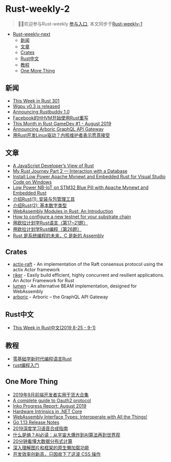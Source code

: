 # Rust-weekly-2

> 🎉🎉欢迎参与Rust-weekly [参与入口](https://github.com/rustlang-cn/rustlang-cn/blob/master/docs/weekly/Rust-weekly-next.md), 本文同步于[Rust-weekly-1](https://rustlang-cn.org/weekly/dir/Rust-weekly-2.html)

- [Rust-weekly-next](#rust-weekly-2)
  - [新闻](#%e6%96%b0%e9%97%bb)
  - [文章](#%e6%96%87%e7%ab%a0)
  - [Crates](#crates)
  - [Rust中文](#rust中文)
  - [教程](#教程)
  - [One More Thing](#one-more-thing)

## 新闻

- [This Week in Rust 301](https://this-week-in-rust.org/blog/2019/08/27/this-week-in-rust-301/)
- [Wgpu v0.3 is released](https://users.rust-lang.org/t/wgpu-v0-3-is-released/31682/1)
- [Announcing Rustbuddy 1.0](https://users.rust-lang.org/t/announcing-rustbuddy-1-0-a-coding-assistant/31510)
- [Facebook的HHVM开始使用Rust重写](https://www.linuxidc.com/Linux/2019-08/160417.htm)
- [This Month in Rust GameDev #1 - August 2019](https://rust-gamedev.github.io/2019/09/02/newsletter-001.html)
- [Announcing Arboric GraphQL API Gateway](https://medium.com/@alistairisrael/announcing-arboric-graphql-api-gateway-f2eb9e3a96a8)
- [用Rust开发Linux驱动？内核维护者表示愿意接受](https://www.ithome.com/0/442/848.htm)

## 文章

- [A JavaScript Developer’s View of Rust](https://medium.com/swlh/a-javascript-developers-view-of-rust-e702c11262c6)
- [My Rust Journey Part 2 — Interaction with a Database](https://medium.com/@daniel_markow/my-rust-journey-part-2-interaction-with-a-database-24fb53c9f27c)
- [Install Low Power Apache Mynewt and Embedded Rust for Visual Studio Code on Windows](https://medium.com/@ly.lee/install-low-power-apache-mynewt-and-embedded-rust-for-visual-studio-code-on-windows-f889e19c3405)
- [Low Power NB-IoT on STM32 Blue Pill with Apache Mynewt and Embedded Rust](https://medium.com/@ly.lee/low-power-nb-iot-on-stm32-blue-pill-with-apache-mynewt-and-embedded-rust-cef5a3ecdd90)
- [介绍Rust(1): 安装与包管理工具](https://juejin.im/post/5d69f6396fb9a06ac93ce5da)
- [介绍Rust(2): 基本数字类型](https://juejin.im/post/5d69f6b46fb9a06af7124b2e)
- [WebAssembly Modules in Rust: An Introduction](https://medium.com/@rossbulat/webassembly-modules-an-introduction-5554b8982402)
- [How to configure a new testnet for your substrate chain](https://medium.com/@vimukthi.com/how-to-configure-a-new-testnet-for-substrate-chain-2cfdce951b9f)
- [用欧拉计划学Rust语言（第17~21题）](http://www.mamicode.com/info-detail-2766630.html)
- [用欧拉计划学Rust编程（第26题）](https://www.cnblogs.com/speeding/p/11451147.html)
- [Rust 是系统编程的未来，C 是新的 Assembly](https://www.infoq.cn/article/O3zxX7FmL7hiTi6J7RF9)

## Crates

- [actix-raft](https://github.com/railgun-rs/actix-raft) - An implementation of the Raft consensus protocol using the actix Actor framework
- [riker](https://github.com/riker-rs/riker) - Easily build efficient, highly concurrent and resilient applications. An Actor Framework for Rust
- [lumen](https://github.com/lumen/lumen) - An alternative BEAM implementation, designed for WebAssembly
- [arboric](https://github.com/arboric/arboric) - Arboric – the GraphQL API Gateway

## Rust中文

- [This Week in Rust中文(2019 8-25 - 9-1)](https://github.com/rustlang-cn/rustlang-cn/issues/118)

## 教程

- [零基础学新时代编程语言Rust](https://edu.51cto.com/course/19232.html)
- [rust编程入门](https://space.bilibili.com/382863456/channel/detail?cid=86206)

## One More Thing

- [2019年9月前端开发者实用干货大合集](https://www.uisdc.com/designers-and-developers-august-2019?utm_source=tuicool&utm_medium=referral)
- [A complete guide to Oauth2 protocol](https://milapneupane.com.np/2019/09/02/a-complete-guide-to-oauth2-protocol/)
- [Inko Progress Report: August 2019](https://inko-lang.org/news/inko-progress-report-august-2019/)
- [Hardware Intrinsics in .NET Core](https://devblogs.microsoft.com/dotnet/hardware-intrinsics-in-net-core/)
- [WebAssembly Interface Types: Interoperate with All the Things!](https://hacks.mozilla.org/2019/08/webassembly-interface-types/)
- [Go 1.13 Release Notes](https://golang.org/doc/go1.13)
- [2019深度学习语音合成指南](https://mp.weixin.qq.com/s?__biz=MzI5NTIxNTg0OA==&mid=2247497281&idx=2&sn=b98dfcaa2c404829a8286d4b14ea521a&utm_source=tuicool&utm_medium=referral)
- [什么是熵？AI必读：从宇宙大爆炸到AI算法再到世界观](https://mp.weixin.qq.com/s?__biz=MzA3MDgyMjMwMA==&mid=2649936346&idx=1&sn=5790edcb38c331b67255edaea63b418d&utm_source=tuicool&utm_medium=referral)
- [20分钟看懂大数据分布式计算](http://www.uml.org.cn/yunjisuan/201908192.asp?utm_source=tuicool&utm_medium=referral)
- [深入理解图片和框架的原生懒加载功能](https://mp.weixin.qq.com/s?__biz=Mzg2NDAzMjE5NQ==&mid=2247484612&idx=1&sn=75c37441170a63cdb08d5167e0df0295&utm_source=tuicool&utm_medium=referral)
- [开发效率创新高，只因收下了这波 CSS 操作](https://juejin.im/post/5d6a740fe51d45621512adb3?utm_source=tuicool&utm_medium=referral)
